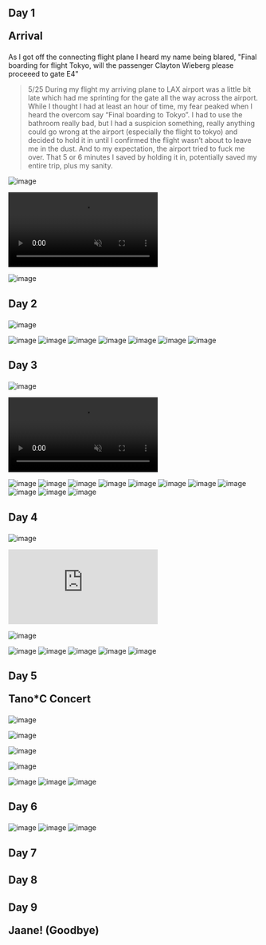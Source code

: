 ## Day 1 <p class="inline text-gray-700 ">Arrival</p>

As I got off the connecting flight plane I heard my name being blared, "Final boarding for flight Tokyo, will the passenger Clayton Wieberg please proceeed to gate E4" 

> 5/25
> During my flight my arriving plane to LAX airport was a little bit late which had me sprinting for the gate all the way across the airport. While I thought I had at least an hour of time, my fear peaked when I heard the overcom say “Final boarding to Tokyo”. I had to use the bathroom really bad, but I had a suspicion something, really anything could go wrong at the airport (especially the flight to tokyo) and decided to hold it in until I confirmed the flight wasn’t about to leave me in the dust. And to my expectation, the airport tried to fuck me over. That 5 or 6 minutes I saved by holding it in, potentially saved my entire trip, plus my sanity.

![image](/img/trips/japan-2023/0524-1.jpg)
<!-- <video src="/img/trips/japan-2023/0524v-1.mp4]] -->
<video src="/img/trips/japan-2023/0524v-2.mp4" type="video/mp4" autoplay loop playsinline muted controls="controls"></video>

![image](/img/trips/japan-2023/0524-notes.png)

## Day 2 <p class="inline text-gray-700 "></p>

<!-- <video src="/img/trips/japan-2023/0525-1.mp4" type="video/mp4" autoplay loop muted playsinline></video> -->

![image](/img/trips/japan-2023/0525-2.jpg)

<!-- <video src="/img/trips/japan-2023/0525-2.mp4" type="video/mp4" autoplay loop playsinline muted controls="controls"></video> -->

![image](/img/trips/japan-2023/0525-3.jpg)
![image](/img/trips/japan-2023/0525-4.jpg)
![image](/img/trips/japan-2023/0525-5.jpg)
![image](/img/trips/japan-2023/0525-6.jpg)
![image](/img/trips/japan-2023/0525-7.jpg)
![image](/img/trips/japan-2023/0525-8.jpg)
![image](/img/trips/japan-2023/0525-9.jpg)


## Day 3 <p class="inline text-gray-700 "></p>

![image](/img/trips/japan-2023/0526-1.jpg)

<video src="/img/trips/japan-2023/0526-1.mp4" type="video/mp4" autoplay loop playsinline muted controls="controls"></video>

![image](/img/trips/japan-2023/0526-2.jpg)
![image](/img/trips/japan-2023/0526-3.jpg)
![image](/img/trips/japan-2023/0526-4.jpg)
![image](/img/trips/japan-2023/0526-5.jpg)
![image](/img/trips/japan-2023/0526-6.jpg)
![image](/img/trips/japan-2023/0526-7.jpg)
![image](/img/trips/japan-2023/0526-8.jpg)
![image](/img/trips/japan-2023/0526-9.jpg)
![image](/img/trips/japan-2023/0526-10.jpg)
![image](/img/trips/japan-2023/0526-11.jpg)
![image](/img/trips/japan-2023/0526-12.jpg)


## Day 4 <p class="inline text-gray-700 "></p>

![image](/img/trips/japan-2023/0527-1.jpg)

<!-- <div style="padding:56.25% 0 0 0;position:relative;"><iframe src="https://player.vimeo.com/video/1010456213?title=0&amp;byline=0&amp;portrait=0&amp;badge=0&amp;autopause=0&amp;player_id=0&amp;app_id=58479" frameborder="0" allow="autoplay; fullscreen; picture-in-picture; clipboard-write" style="position:absolute;top:0;left:0;width:100%;height:100%;" title="0527-1"></iframe></div><script src="https://player.vimeo.com/api/player.js"></script>

<iframe src="https://www.youtube.com/embed/CUNdSPLkng0" title="0527 2" frameborder="0" allow="accelerometer; autoplay; clipboard-write; encrypted-media; gyroscope; picture-in-picture; web-share" referrerpolicy="strict-origin-when-cross-origin" allowfullscreen></iframe>

<iframe id="youtube-video" 
  src="https://www.youtube.com/embed/CUNdSPLkng0?autoplay=1&mute=1&loop=1&rel=0" 
  frameborder="0" allow="accelerometer; autoplay; clipboard-write; encrypted-media; gyroscope; picture-in-picture; web-share" 
  referrerpolicy="strict-origin-when-cross-origin" allowfullscreen></iframe> -->

<iframe id="youtube-video" 
  src="https://www.youtube.com/embed/CUNdSPLkng0?autoplay=1&mute=1&loop=1&rel=1&showinfo=0&autohide=1&playlist=CUNdSPLkng0" 
  frameborder="0" allow="accelerometer; autoplay; clipboard-write; encrypted-media; gyroscope; picture-in-picture; web-share" 
  referrerpolicy="strict-origin-when-cross-origin" allowfullscreen></iframe>



<!-- <video src="/img/trips/japan-2023/0527-1.mp4" type="video/mp4" autoplay loop playsinline muted controls="controls"></video> -->

![image](/img/trips/japan-2023/0527-2.jpg)

<!-- <video src="/img/trips/japan-2023/0527-2.mp4" type="video/mp4" autoplay loop playsinline muted controls="controls"></video> -->

![image](/img/trips/japan-2023/0527-3.jpg)
![image](/img/trips/japan-2023/0527-4.jpg)
![image](/img/trips/japan-2023/0527-5.jpg)
![image](/img/trips/japan-2023/0527-6.jpg)
![image](/img/trips/japan-2023/0527-7.jpg)


## Day 5 <p class="inline text-gray-700 ">Tano*C Concert</p>

![image](/img/trips/japan-2023/0528-1.jpg)

<!-- <video src="/img/trips/japan-2023/0528-1.mp4" type="video/mp4" autoplay loop playsinline muted controls="controls"></video> -->

![image](/img/trips/japan-2023/0528-2.jpg)

<!-- <video src="/img/trips/japan-2023/0528-2.mp4" type="video/mp4" autoplay loop playsinline muted controls="controls"></video> -->

![image](/img/trips/japan-2023/0528-3.jpg)

<!-- <video src="/img/trips/japan-2023/0528-3.mp4" type="video/mp4" autoplay loop playsinline muted controls="controls"></video> -->

![image](/img/trips/japan-2023/0528-4.jpg)

<!-- <video src="/img/trips/japan-2023/0528-4.mp4" type="video/mp4" autoplay loop playsinline muted controls="controls"></video> -->

![image](/img/trips/japan-2023/0528-5.jpg)
![image](/img/trips/japan-2023/0528-6.jpg)
![image](/img/trips/japan-2023/0528-7.jpg)


## Day 6 <p class="inline text-gray-700 "></p>

![image](/img/trips/japan-2023/0529-1.jpg)
![image](/img/trips/japan-2023/0529-2.jpg)
![image](/img/trips/japan-2023/0529-3.jpg)

## Day 7 <p class="inline text-gray-700 "></p>
## Day 8 <p class="inline text-gray-700 "></p>
## Day 9 <p class="inline text-gray-700 ">Jaane! (Goodbye)</p>

